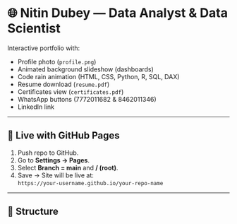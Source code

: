 # 🌐 Nitin Dubey — Data Analyst & Data Scientist

Interactive portfolio with:

- Profile photo (`profile.png`)
- Animated background slideshow (dashboards)
- Code rain animation (HTML, CSS, Python, R, SQL, DAX)
- Resume download (`resume.pdf`)
- Certificates view (`certificates.pdf`)
- WhatsApp buttons (7772011682 & 8462011346)
- LinkedIn link

---

## 🚀 Live with GitHub Pages
1. Push repo to GitHub.  
2. Go to **Settings → Pages**.  
3. Select **Branch = main** and **/ (root)**.  
4. Save → Site will be live at:  
   `https://your-username.github.io/your-repo-name`

---

## 📂 Structure
